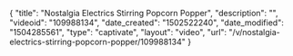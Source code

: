 {
    "title": "Nostalgia Electrics Stirring Popcorn Popper",
    "description": "",
    "videoid": "109988134",
    "date_created": "1502522240",
    "date_modified": "1504285561",
    "type": "captivate",
    "layout": "video",
    "url": "\/v\/nostalgia-electrics-stirring-popcorn-popper\/109988134"
}